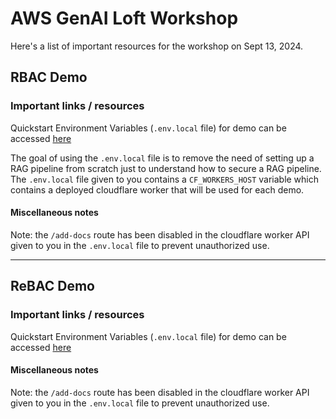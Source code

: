 # AWS GenAI Loft Workshop

Here's a list of important resources for the workshop on Sept 13, 2024.

## RBAC Demo
### Important links / resources
Quickstart Environment Variables (`.env.local` file) for demo can be accessed [here]()

The goal of using the `.env.local` file is to remove the need of setting up a RAG pipeline from scratch just to understand how to secure a RAG pipeline. The `.env.local` file given to you contains a `CF_WORKERS_HOST` variable which contains a deployed cloudflare worker that will be used for each demo.

#### Miscellaneous notes
Note: the `/add-docs` route has been disabled in the cloudflare worker API given to you in the `.env.local` file to prevent unauthorized use.

---
## ReBAC Demo
### Important links / resources
Quickstart Environment Variables (`.env.local` file) for demo can be accessed [here](https://l.pangea.cloud/SQfs0Kp)

#### Miscellaneous notes
Note: the `/add-docs` route has been disabled in the cloudflare worker API given to you in the `.env.local` file to prevent unauthorized use.
